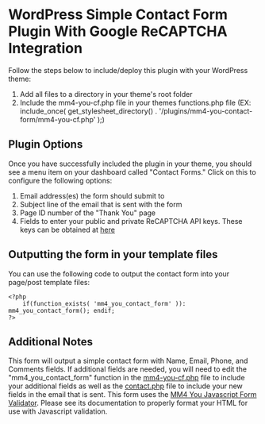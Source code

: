 # WordPress Simple Contact Form Plugin With Google ReCAPTCHA Integration
Follow the steps below to include/deploy this plugin with your WordPress theme:

1. Add all files to a directory in your theme's root folder
2. Include the mm4-you-cf.php file in your themes functions.php file (EX: include_once( get_stylesheet_directory() . '/plugins/mm4-you-contact-form/mm4-you-cf.php' );)

## Plugin Options
Once you have successfully included the plugin in your theme, you should see a menu item on your dashboard called "Contact Forms." Click on this to configure the following options:

1. Email address(es) the form should submit to
2. Subject line of the email that is sent with the form
3. Page ID number of the "Thank You" page
4. Fields to enter your public and private ReCAPTCHA API keys. These keys can be obtained at [here](https://www.google.com/recaptcha/admin)

## Outputting the form in your template files
You can use the following code to output the contact form into your page/post template files:

~~~~
<?php
	if(function_exists( 'mm4_you_contact_form' )): mm4_you_contact_form(); endif;
?>
~~~~

## Additional Notes
This form will output a simple contact form with Name, Email, Phone, and Comments fields. If additional fields are needed, you will need to edit the "mm4_you_contact_form" function in the [mm4-you-cf.php](https://github.com/cstielper/mm4-you-wp-contact-form-with-recaptcha/blob/master/mm4-you-cf.php) file to include your additional fields as well as the [contact.php](https://github.com/cstielper/mm4-you-wp-contact-form-with-recaptcha/blob/master/inc/contact.php) file to include your new fields in the email that is sent. This form uses the [MM4 You Javascript Form Validator](https://github.com/cstielper/mm4-you-js-form-validator). Please see its documentation to properly format your HTML for use with Javascript validation.